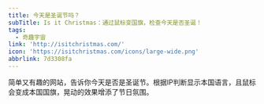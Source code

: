 ```yaml
---
title: 今天是圣诞节吗？
subTitle: Is it Christmas：通过鼠标变国旗，检查今天是否圣诞！
tags:
  - 奇趣宇宙
link: 'http://isitchristmas.com/'
icon: 'https://isitchristmas.com/icons/large-wide.png'
abbrlink: 7d3308fa
---
```


简单又有趣的网站，告诉你今天是否是圣诞节。根据IP判断显示本国语言，且鼠标会变成本国国旗，晃动的效果增添了节日氛围。